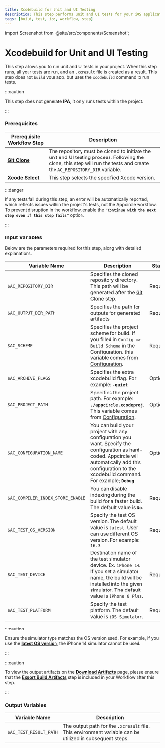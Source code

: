 ```yaml
---
title: Xcodebuild for Unit and UI Testing
description: This step performs unit and UI tests for your iOS applications. This does not "build" your app, but uses the "xcodebuild" command to run tests.
tags: [build, test, ios, workflow, step]
---
```


import Screenshot from '@site/src/components/Screenshot';

# Xcodebuild for Unit and UI Testing

This step allows you to run unit and UI tests in your project. When this step runs, all your tests are run, and an `.xcresult` file is created as a result. This step does not `build` your app, but uses the `xcodebuild` command to run tests.

:::caution

This step does not generate **IPA**, it only runs tests within the project.

:::

### Prerequisites
| Prerequisite Workflow Step                                                                | Description                                     |
|-------------------------------------------------------------------------------------------|-------------------------------------------------|
| [**Git Clone**](/workflows/common-workflow-steps/git-clone)                | The repository must be cloned to initiate the unit and UI testing process. Following the clone, this step will run the tests and create the `AC_REPOSITORY_DIR` variable. |
| [**Xcode Select**](/workflows/ios-specific-workflow-steps/xcode-select)    | This step selects the specified Xcode version. |

<Screenshot url='https://cdn.appcircle.io/docs/assets/BE3098-unitOrder.png' />

:::danger

If any tests fail during this step, an error will be automatically reported, which reflects issues within the project's tests, not the Appcircle workflow. To prevent disruption in the workflow, enable the **`"Continue with the next step even if this step fails"`** option.

<Screenshot url='https://cdn.appcircle.io/docs/assets/BE3098-continueEnable.png' />

:::


### Input Variables

Below are the parameters required for this step, along with detailed explanations.

<Screenshot url='https://cdn.appcircle.io/docs/assets/BE3098-unitInput.png' />

| Variable Name                            | Description                         | Status           |
|-------------------------------|------------------------------------------------|------------------|
| `$AC_REPOSITORY_DIR`          | Specifies the cloned repository directory. This path will be generated after the [Git Clone](/workflows/common-workflow-steps/git-clone) step. | Required |
| `$AC_OUTPUT_DIR_PATH`         | Specifies the path for outputs for generated artifacts. | Required |
| `$AC_SCHEME`                  | Specifies the project scheme for build. If you filled in `Config => Build Schema` in the Configuration, this variable comes from [Configuration](/build/platform-build-guides/building-ios-applications#build-configuration). | Required |
| `$AC_ARCHIVE_FLAGS`           | Specifies the extra xcodebuild flag. For example: **`-quiet`** | Optional |
| `$AC_PROJECT_PATH`            | Specifies the project path. For example: **`./appcircle.xcodeproj`**. This variable comes from [Configuration](/build/platform-build-guides/building-ios-applications#build-configuration). | Optional |
| `$AC_CONFIGURATION_NAME`      | You can build your project with any configuration you want. Specify the configuration as hard-coded. Appcircle will automatically add this configuration to the xcodebuild command. For example; **`Debug`** | Optional |
| `$AC_COMPILER_INDEX_STORE_ENABLE`| You can disable indexing during the build for a faster build. The default value is **`No`**. | Required |
| `$AC_TEST_OS_VERSION`         | Specify the test OS version. The default value is `latest`. User can use different OS version. For example: `16.3` | Required |
| `$AC_TEST_DEVICE`             | Destination name of the test simulator device. Ex. `iPhone 14`. If you set a simulator name, the build will be installed into the given simulator. The default value is `iPhone 8 Plus`.  | Required |
| `$AC_TEST_PLATFORM`           | Specify the test platform. The default value is `iOS Simulator`. | Required |

:::caution

Ensure the simulator type matches the OS version used. For example, if you use the [**latest OS version**](https://developer.apple.com/documentation/ios-ipados-release-notes), the iPhone 14 simulator cannot be used.

:::

:::caution

To view the output artifacts on the [**Download Artifacts**](/workflows/common-workflow-steps/export-build-artifacts) page, please ensure that the [**Export Build Artifacts**](/workflows/common-workflow-steps/export-build-artifacts) step is included in your Workflow after this step.

:::

### Output Variables
| Variable Name                 | Description                                                                                              |
|-------------------------------|----------------------------------------------------------------------------------------------------------|
| `$AC_TEST_RESULT_PATH`        | The output path for the `.xcresult` file. This environment variable can be utilized in subsequent steps. |